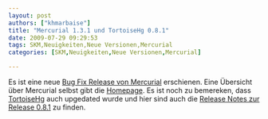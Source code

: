 ```yaml
---
layout: post
authors: ["khmarbaise"]
title: "Mercurial 1.3.1 und TortoiseHg 0.8.1"
date: 2009-07-29 09:29:53
tags: SKM,Neuigkeiten,Neue Versionen,Mercurial
categories: [SKM,Neuigkeiten,Neue Versionen,Mercurial]

---
```

Es ist eine neue <a href="http://mercurial.selenic.com/wiki/WhatsNew#Version_1.3.1_-_2009-07-23">Bug Fix Release von Mercurial</a> erschienen. Eine Übersicht über Mercurial selbst gibt die <a href="http://mercurial.selenic.com/wiki/">Homepage</a>.
Es ist noch zu bemereken, dass <a href="http://bitbucket.org/tortoisehg/stable/wiki/Home">TortoiseHg</a> auch upgedated wurde und hier sind auch die <a href="http://bitbucket.org/tortoisehg/stable/wiki/ReleaseNotes#release-081">Release Notes zur Release 0.8.1</a> zu finden.
